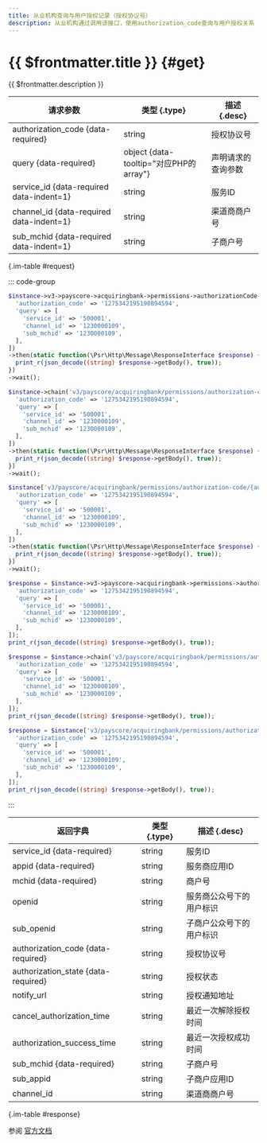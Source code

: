 ```yaml
---
title: 从业机构查询与用户授权记录（授权协议号）
description: 从业机构通过调用该接口，使用authorization_code查询与用户授权关系
---
```


# {{ $frontmatter.title }} {#get}

{{ $frontmatter.description }}

| 请求参数 | 类型 {.type} | 描述 {.desc}
| --- | --- | ---
| authorization_code {data-required} | string | 授权协议号
| query {data-required} | object {data-tooltip="对应PHP的array"} | 声明请求的查询参数
| service_id {data-required data-indent=1} | string | 服务ID
| channel_id {data-required data-indent=1} | string | 渠道商商户号
| sub_mchid {data-required data-indent=1} | string | 子商户号

{.im-table #request}

::: code-group

```php [异步纯链式]
$instance->v3->payscore->acquiringbank->permissions->authorizationCode->_authorization_code_->getAsync([
  'authorization_code' => '1275342195190894594',
  'query' => [
    'service_id' => '500001',
    'channel_id' => '1230000109',
    'sub_mchid' => '1230000109',
  ],
])
->then(static function(\Psr\Http\Message\ResponseInterface $response) {
  print_r(json_decode((string) $response->getBody(), true));
})
->wait();
```

```php [异步声明式]
$instance->chain('v3/payscore/acquiringbank/permissions/authorization-code/{authorization_code}')->getAsync([
  'authorization_code' => '1275342195190894594',
  'query' => [
    'service_id' => '500001',
    'channel_id' => '1230000109',
    'sub_mchid' => '1230000109',
  ],
])
->then(static function(\Psr\Http\Message\ResponseInterface $response) {
  print_r(json_decode((string) $response->getBody(), true));
})
->wait();
```

```php [异步属性式]
$instance['v3/payscore/acquiringbank/permissions/authorization-code/{authorization_code}']->getAsync([
  'authorization_code' => '1275342195190894594',
  'query' => [
    'service_id' => '500001',
    'channel_id' => '1230000109',
    'sub_mchid' => '1230000109',
  ],
])
->then(static function(\Psr\Http\Message\ResponseInterface $response) {
  print_r(json_decode((string) $response->getBody(), true));
})
->wait();
```

```php [同步纯链式]
$response = $instance->v3->payscore->acquiringbank->permissions->authorizationCode->_authorization_code_->get([
  'authorization_code' => '1275342195190894594',
  'query' => [
    'service_id' => '500001',
    'channel_id' => '1230000109',
    'sub_mchid' => '1230000109',
  ],
]);
print_r(json_decode((string) $response->getBody(), true));
```

```php [同步声明式]
$response = $instance->chain('v3/payscore/acquiringbank/permissions/authorization-code/{authorization_code}')->get([
  'authorization_code' => '1275342195190894594',
  'query' => [
    'service_id' => '500001',
    'channel_id' => '1230000109',
    'sub_mchid' => '1230000109',
  ],
]);
print_r(json_decode((string) $response->getBody(), true));
```

```php [同步属性式]
$response = $instance['v3/payscore/acquiringbank/permissions/authorization-code/{authorization_code}']->get([
  'authorization_code' => '1275342195190894594',
  'query' => [
    'service_id' => '500001',
    'channel_id' => '1230000109',
    'sub_mchid' => '1230000109',
  ],
]);
print_r(json_decode((string) $response->getBody(), true));
```

:::

| 返回字典 | 类型 {.type} | 描述 {.desc}
| --- | --- | ---
| service_id {data-required}| string | 服务ID
| appid {data-required}| string | 服务商应用ID
| mchid {data-required}| string | 商户号
| openid | string | 服务商公众号下的用户标识
| sub_openid | string | 子商户公众号下的用户标识
| authorization_code {data-required}| string | 授权协议号
| authorization_state {data-required}| string | 授权状态
| notify_url | string | 授权通知地址
| cancel_authorization_time | string | 最近一次解除授权时间
| authorization_success_time | string | 最近一次授权成功时间
| sub_mchid {data-required}| string | 子商户号
| sub_appid | string | 子商户应用ID
| channel_id | string | 渠道商商户号

{.im-table #response}

参阅 [官方文档](https://pay.weixin.qq.com/docs/partner/apis/partner-institution-weixin-pay-score/acquiring-bank-service-auth/get-acquiring-bank-permissions-by-code.html)
